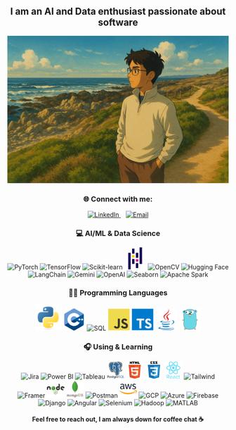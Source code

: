 <h2 align="center"> I am an AI and Data enthusiast passionate about software </h2>

![17 Mile Drive](17mileDrive_Ca.png)

<h3 align="center">🌐 Connect with me:</h3>

<p align="center">
  <a href="https://linkedin.com/in/ujjwalgupta-" target="_blank">
    <img src="https://upload.wikimedia.org/wikipedia/commons/thumb/8/81/LinkedIn_icon.svg/144px-LinkedIn_icon.svg.png?20210220164014" alt="LinkedIn" height="40" width="40"/>
  </a>
  &nbsp;&nbsp;
  <a href="mailto:ujjwal.gupta2000@gmail.com">
    <img src="https://upload.wikimedia.org/wikipedia/commons/thumb/7/7e/Gmail_icon_%282020%29.svg/1024px-Gmail_icon_%282020%29.svg.png?20221017173631" alt="Email " height="30" width="40"  />
  </a>
</p>

<h3 align="center">💻 AI/ML & Data Science </h3>

<p align="center">
  <img src="https://www.vectorlogo.zone/logos/pytorch/pytorch-icon.svg" width="50" height="50" alt="PyTorch"/>
  <img src="https://www.vectorlogo.zone/logos/tensorflow/tensorflow-icon.svg" width="50" height="50" alt="TensorFlow"/>
  <img src="https://upload.wikimedia.org/wikipedia/commons/0/05/Scikit_learn_logo_small.svg" width="50" height="50" alt="Scikit-learn"/>
  <img src="https://raw.githubusercontent.com/devicons/devicon/2ae2a900d2f041da66e950e4d48052658d850630/icons/pandas/pandas-original.svg" width="50" height="50" alt="Pandas"/>
  <img src="https://www.vectorlogo.zone/logos/opencv/opencv-icon.svg" width="50" height="50" alt="OpenCV"/>
  <img src="https://huggingface.co/front/assets/huggingface_logo-noborder.svg" width="50" height="50" alt="Hugging Face"/>
  <img src="https://cdn.brandfetch.io/idzf7Sjo28/w/400/h/400/theme/dark/icon.jpeg?c=1dxbfHSJFAPEGdCLU4o5B" width="50" height="50" alt="LangChain"/>
  <img src="https://registry.npmmirror.com/@lobehub/icons-static-png/latest/files/dark/gemini-color.png" width="50" height="50" alt="Gemini"/>
  <img src="https://uxwing.com/wp-content/themes/uxwing/download/brands-and-social-media/chatgpt-icon.png" width="50" height="50" alt="OpenAI"/>
  <img src="https://seaborn.pydata.org/_images/logo-mark-lightbg.svg" width="50" height="50" alt="Seaborn"/>
  <img src="https://cdn.worldvectorlogo.com/logos/apache-spark-5.svg" width="50" height="50" alt="Apache Spark"/>
</p>

<h3 align="center">🧑‍💻 Programming Languages</h3>
<p align="center">
  <img src="https://raw.githubusercontent.com/devicons/devicon/master/icons/python/python-original.svg" width="60" height="60" alt="Python"/>
  <img src="https://raw.githubusercontent.com/devicons/devicon/master/icons/cplusplus/cplusplus-original.svg" width="50" height="50" alt="C++"/>
  <img src="https://symbols.getvecta.com/stencil_28/61_sql-database-generic.90b41636a8.svg" width="50" height="50" alt="SQL"/>
  <img src="https://raw.githubusercontent.com/devicons/devicon/master/icons/javascript/javascript-original.svg" width="50" height="50" alt="JavaScript"/>
  <img src="https://raw.githubusercontent.com/devicons/devicon/master/icons/typescript/typescript-original.svg" width="50" height="50" alt="TypeScript"/>
  <img src="https://raw.githubusercontent.com/devicons/devicon/master/icons/java/java-original.svg" width="50" height="50" alt="Java"/>  
  <img src="https://raw.githubusercontent.com/devicons/devicon/master/icons/go/go-original.svg" width="50" height="50" alt="GoLang"/>
</p>

<h3 align="center">🎧 Using & Learning </h3>
<p align="center">
  <img src="https://cdn.jsdelivr.net/gh/devicons/devicon/icons/jira/jira-original-wordmark.svg" width="40" height="40" alt="Jira"/>
  <img src="https://upload.wikimedia.org/wikipedia/commons/c/cf/New_Power_BI_Logo.svg" width="40" height="40" alt="Power BI"/>
  <img src="https://www.svgrepo.com/show/354428/tableau-icon.svg" width="40" height="40" alt="Tableau"/>
  <img src="https://raw.githubusercontent.com/devicons/devicon/master/icons/postgresql/postgresql-original-wordmark.svg" width="40" height="40" alt="PostgreSQL"/>
  <img src="https://raw.githubusercontent.com/devicons/devicon/master/icons/html5/html5-original-wordmark.svg" width="40" height="40" alt="HTML"/>
  <img src="https://raw.githubusercontent.com/devicons/devicon/master/icons/css3/css3-original-wordmark.svg" width="40" height="40" alt="CSS"/>
  <img src="https://raw.githubusercontent.com/devicons/devicon/master/icons/react/react-original-wordmark.svg" width="40" height="40" alt="React"/>
  <img src="https://www.vectorlogo.zone/logos/tailwindcss/tailwindcss-icon.svg" width="40" height="40" alt="Tailwind"/>
  <img src="https://www.vectorlogo.zone/logos/framer/framer-icon.svg" width="40" height="40" alt="Framer"/>
  <img src="https://raw.githubusercontent.com/devicons/devicon/master/icons/nodejs/nodejs-original-wordmark.svg" width="40" height="40" alt="Node.js"/>
  <img src="https://raw.githubusercontent.com/devicons/devicon/master/icons/mongodb/mongodb-original-wordmark.svg" width="40" height="40" alt="MongoDB"/>
  <img src="https://www.vectorlogo.zone/logos/getpostman/getpostman-icon.svg" width="40" height="40" alt="Postman"/>
  <img src="https://raw.githubusercontent.com/devicons/devicon/master/icons/amazonwebservices/amazonwebservices-original-wordmark.svg" width="40" height="40" alt="AWS"/>
  <img src="https://www.vectorlogo.zone/logos/google_cloud/google_cloud-icon.svg" width="40" height="40" alt="GCP"/>
  <img src="https://www.vectorlogo.zone/logos/microsoft_azure/microsoft_azure-icon.svg" width="40" height="40" alt="Azure"/>
  <img src="https://www.svgrepo.com/show/353735/firebase.svg" width="40" height="40" alt="Firebase"/>
  <img src="https://cdn.worldvectorlogo.com/logos/django.svg" width="40" height="40" alt="Django"/>
  <img src="https://angular.io/assets/images/logos/angular/angular.svg" width="40" height="40" alt="Angular"/>
  <img src="https://raw.githubusercontent.com/detain/svg-logos/780f25886640cef088af994181646db2f6b1a3f8/svg/selenium-logo.svg" width="40" height="40" alt="Selenium"/>
  <img src="https://www.vectorlogo.zone/logos/apache_hadoop/apache_hadoop-icon.svg" width="40" height="40" alt="Hadoop"/>
  <img src="https://upload.wikimedia.org/wikipedia/commons/2/21/Matlab_Logo.png" width="40" height="40" alt="MATLAB"/>
</p>

<h4 align="center"> Feel free to reach out, I am always down for coffee chat ☕ </h4>
